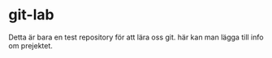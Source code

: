 # git-lab
Detta är bara en test repository för att lära oss git. 
här kan man lägga till info om prejektet.
